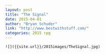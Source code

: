 ```yaml
---
layout: post
title: "The Signal"
date: 2015-04-01
author: "Bryan Schuder"
link: "http://www.bestwithstuff.com/"
categories: 2015 rpg
---
```

```
![]({{site.url}}/2015images/TheSignal.jpg)
```
